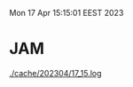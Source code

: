 Mon 17 Apr 15:15:01 EEST 2023
# JAM
<a href='./cache/202304/17_15.log'>./cache/202304/17_15.log</a>
